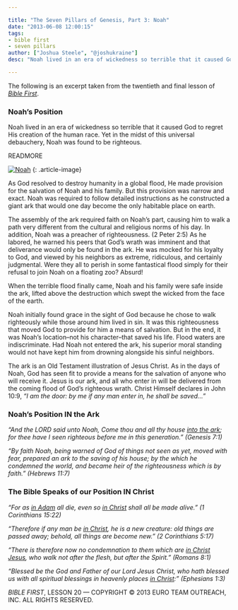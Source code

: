 ```yaml
---

title: "The Seven Pillars of Genesis, Part 3: Noah"
date: "2013-06-08 12:00:15"
tags:
- bible first
- seven pillars
author: ["Joshua Steele", "@joshukraine"]
desc: "Noah lived in an era of wickedness so terrible that it caused God to regret His creation of the human race."

---
```


The following is an excerpt taken from the twentieth and final lesson of *<a title="Bible First" href="http://www.getbiblefirst.com" target="_blank">Bible First</a>*.

### Noah’s Position

Noah lived in an era of wickedness so terrible that it caused God to regret His creation of the human race. Yet in the midst of this universal debauchery, Noah was found to be righteous.

READMORE

<a href="//d21yo20tm8bmc2.cloudfront.net/2013/05/Noah.jpg"><img class="alignleft  wp-image-1812" alt="Noah" src="//d21yo20tm8bmc2.cloudfront.net/2013/05/Noah-378x450.jpg" /></a>
{: .article-image}

As God resolved to destroy humanity in a global flood, He made provision for the salvation of Noah and his family. But this provision was narrow and exact. Noah was required to follow detailed instructions as he constructed a giant ark that would one day become the only habitable place on earth.

The assembly of the ark required faith on Noah’s part, causing him to walk a path very different from the cultural and religious norms of his day. In addition, Noah was a preacher of righteousness. (2 Peter 2:5) As he labored, he warned his peers that God’s wrath was imminent and that deliverance would only be found in the ark. He was mocked for his loyalty to God, and viewed by his neighbors as extreme, ridiculous, and certainly judgmental. Were they all to perish in some fantastical flood simply for their refusal to join Noah on a floating zoo? Absurd!

When the terrible flood finally came, Noah and his family were safe inside the ark, lifted above the destruction which swept the wicked from the face of the earth.

Noah initially found grace in the sight of God because he chose to walk righteously while those around him lived in sin. It was this righteousness that moved God to provide for him a means of salvation. But in the end, it was Noah’s location–not his character–that saved his life. Flood waters are indiscriminate. Had Noah not entered the ark, his superior moral standing would not have kept him from drowning alongside his sinful neighbors.

The ark is an Old Testament illustration of Jesus Christ. As in the days of Noah, God has seen fit to provide a means for the salvation of anyone who will receive it. Jesus is our ark, and all who enter in will be delivered from the coming flood of God’s righteous wrath. Christ Himself declares in John 10:9, *“I am the door: by me if any man enter in, he shall be saved…”*

### Noah’s Position IN the Ark

*“And the LORD said unto Noah, Come thou and all thy house <span style="text-decoration: underline;">into the ark</span>; for thee have I seen righteous before me in this generation.” (Genesis 7:1)*

*“By faith Noah, being warned of God of things not seen as yet, moved with fear, prepared an ark to the saving of his house; by the which he condemned the world, and became heir of the righteousness which is by faith.” (Hebrews 11:7)*

### The Bible Speaks of our Position IN Christ

*“For as <span style="text-decoration: underline;">in Adam</span> all die, even so <span style="text-decoration: underline;">in Christ</span> shall all be made alive.” (1 Corinthians 15:22)*

*“Therefore if any man be <span style="text-decoration: underline;">in Christ</span>, he is a new creature: old things are passed away; behold, all things are become new.” (2 Corinthians 5:17)*

*“There is therefore now no condemnation to them which are <span style="text-decoration: underline;">in Christ Jesus</span>, who walk not after the flesh, but after the Spirit.” (Romans 8:1)*

*“Blessed be the God and Father of our Lord Jesus Christ, who hath blessed us with all spiritual blessings in heavenly places <span style="text-decoration: underline;">in Christ</span>:” (Ephesians 1:3)*

*BIBLE FIRST*, LESSON 20 &mdash; COPYRIGHT &copy; 2013 EURO TEAM OUTREACH, INC. ALL RIGHTS RESERVED.
